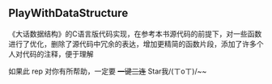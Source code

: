 ## PlayWithDataStructure


《大话数据结构》的C语言版代码实现，在参考本书源代码的前提下，对一些函数进行了优化，删除了源代码中冗余的表达，增加更精简的函数片段，添加了许多个人对代码的注释，便于理解

如果此 rep 对你有所帮助，一定要 ~~一键三连~~ Star我/(ㄒoㄒ)/~~